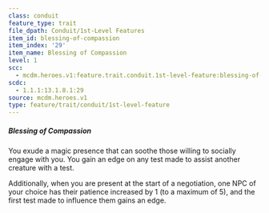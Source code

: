 ```yaml
---
class: conduit
feature_type: trait
file_dpath: Conduit/1st-Level Features
item_id: blessing-of-compassion
item_index: '29'
item_name: Blessing of Compassion
level: 1
scc:
  - mcdm.heroes.v1:feature.trait.conduit.1st-level-feature:blessing-of-compassion
scdc:
  - 1.1.1:13.1.8.1:29
source: mcdm.heroes.v1
type: feature/trait/conduit/1st-level-feature
---
```


##### Blessing of Compassion

You exude a magic presence that can soothe those willing to socially engage with you. You gain an edge on any test made to assist another creature with a test.

Additionally, when you are present at the start of a negotiation, one NPC of your choice has their patience increased by 1 (to a maximum of 5), and the first test made to influence them gains an edge.
